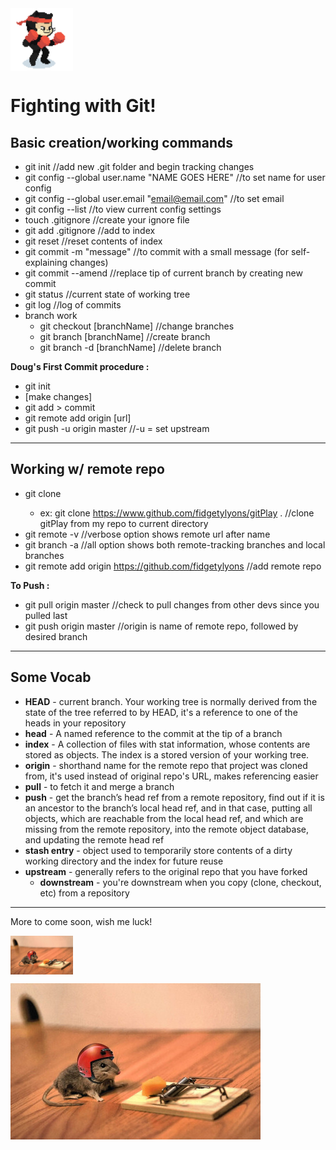 <img src="boxertocat_octodex.jpg" width="100" align="middle">

Fighting with Git!
======

## Basic creation/working commands

  * git init //add new .git folder and begin tracking changes
  * git config --global user.name "NAME GOES HERE" //to set name for user config
  * git config --global user.email "email@email.com"  //to set email
  * git config --list //to view current config settings
  * touch .gitignore //create your ignore file
  * git add .gitignore //add to index
  * git reset //reset contents of index
  * git commit -m "message" //to commit with a small message (for self-explaining changes)
  * git commit --amend //replace tip of current branch by creating new commit
  * git status //current state of working tree
  * git log //log of commits
  * branch work
    * git checkout [branchName] //change branches
    * git branch [branchName] //create branch
    * git branch -d [branchName] //delete branch

  **Doug's First Commit procedure :**
  * git init
  * [make changes]
  * git add > commit
  * git remote add origin [url]
  * git push -u origin master //-u = set upstream
---
## Working w/ remote repo

  * git clone <url OR path to local directory> <where to clone>
    * ex: git clone https://www.github.com/fidgetylyons/gitPlay . //clone gitPlay from my repo to current directory
  * git remote -v //verbose option shows remote url after name
  * git branch -a //all option shows both remote-tracking branches and local branches
  * git remote add origin https://github.com/fidgetylyons //add remote repo

  **To Push :**
  * git pull origin master //check to pull changes from other devs since you pulled last
  * git push origin master //origin is name of remote repo, followed by desired branch
---
## Some Vocab

  * **HEAD** - current branch. Your working tree is normally derived from the state of the tree referred to by HEAD, it's a reference to one of the heads in your repository
  * **head** - A named reference to the commit at the tip of a branch
  * **index** - A collection of files with stat information, whose contents are stored as objects. The index is a stored version of your working tree.
  * **origin** - shorthand name for the remote repo that project was cloned from, it's used instead of original repo's URL, makes referencing easier
  * **pull** - to fetch it and merge a branch
  * **push** - get the branch’s head ref from a remote repository, find out if it is an ancestor to the branch’s local head ref, and in that case, putting all objects, which are reachable from the local head ref, and which are missing from the remote repository, into the remote object database, and updating the remote head ref
  * **stash entry** - object used to temporarily store contents of a dirty working directory and the index for future reuse
  * **upstream** - generally refers to the original repo that you have forked  
    * **downstream** - you're downstream when you copy (clone, checkout, etc) from a repository
---
More to come soon, wish me luck!

<img src="buckleUp.jpeg" width="100" align="middle" alt="Me, pushing to master">

![Image](buckleUp.jpeg "Me, pushing to master")
